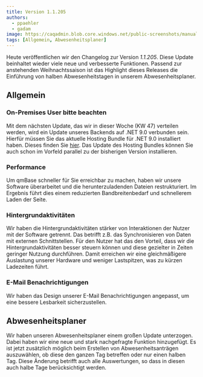 ```yaml
---
title: Version 1.1.205
authors:
  - ppaehler
  - gadam
image: https://caqadmin.blob.core.windows.net/public-screenshots/manual-screenshots/holidays.png
tags: [Allgemein, Abwesenheitsplaner]
---
```


Heute veröffentlichen wir den Changelog zur Version _1.1.205_. Diese Update beinhaltet wieder viele neue und verbesserte Funktionen.
Passend zur anstehenden Weihnachtssaison ist das Highlight dieses Releases die Einführung von halben Abwesenheitstagen in unserem Abwesenheitsplaner.

<!--truncate-->

## Allgemein

### On-Premises User bitte beachten

Mit dem nächsten Update, das wir in dieser Woche (KW 47) verteilen werden, wird ein Update unseres Backends auf .NET 9.0 verbunden sein. Hierfür müssen Sie das aktuelle Hosting Bundle für .NET 9.0 installiert haben.
Dieses finden Sie [hier](https://dotnet.microsoft.com/en-us/download/dotnet/9.0). Das Update des Hosting Bundles können Sie auch schon im Vorfeld parallel zu der bisherigen Version installieren.

### Performance

Um qmBase schneller für Sie erreichbar zu machen, haben wir unsere Software überarbeitet und die herunterzuladenden Dateien restrukturiert.
Im Ergebnis führt dies einem reduzierten Bandbreitenbedarf und schnellerem Laden der Seite.

### Hintergrundaktivitäten

Wir haben die Hintergrundaktivitäten stärker von Interaktionen der Nutzer mit der Software getrennt. Das betrifft z.B. das Synchronisieren von Daten mit externen Schnittstellen.
Für den Nutzer hat das den Vorteil, dass wir die Hintergrundaktivitäten besser steuern können und diese gezielter in Zeiten geringer Nutzung durchführen.
Damit erreichen wir eine gleichmäßigere Auslastung unserer Hardware und weniger Lastspitzen, was zu kürzen Ladezeiten führt.

### E-Mail Benachrichtigungen

Wir haben das Design unserer E-Mail Benachrichtigungen angepasst, um eine bessere Lesbarkeit sicherzustellen.

## Abwesenheitsplaner

Wir haben unseren Abwesenheitsplaner einem großen Update unterzogen. Dabei haben wir eine neue und stark nachgefragte Funktion hinzugefügt.
Es ist jetzt zusätzlich möglich beim Erstellen von Abwesenheitsanträgen auszuwählen, ob diese den ganzen Tag betreffen oder nur einen halben Tag.
Diese Änderung betrifft auch alle Auswertungen, so dass in diesen auch halbe Tage berücksichtigt werden.
